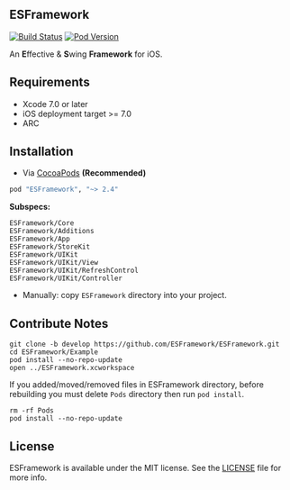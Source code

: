 ESFramework
---

[![Build Status](https://travis-ci.org/ElfSundae/ESFramework.svg)](https://travis-ci.org/ElfSundae/ESFramework)
[![Pod Version](http://img.shields.io/cocoapods/v/ESFramework.svg)](http://cocoadocs.org/docsets/ESFramework)

An **E**ffective & **S**wing **Framework** for iOS.

## Requirements

* Xcode 7.0 or later
* iOS deployment target >= 7.0
* ARC

## Installation

* Via [CocoaPods](http://cocoapods.org) **(Recommended)**

```ruby
pod "ESFramework", "~> 2.4"
```

**Subspecs:**

```
ESFramework/Core
ESFramework/Additions
ESFramework/App
ESFramework/StoreKit
ESFramework/UIKit
ESFramework/UIKit/View
ESFramework/UIKit/RefreshControl
ESFramework/UIKit/Controller
```

* Manually: copy `ESFramework` directory into your project.

## Contribute Notes

```shell
git clone -b develop https://github.com/ESFramework/ESFramework.git
cd ESFramework/Example
pod install --no-repo-update
open ../ESFramework.xcworkspace
```

If you added/moved/removed files in ESFramework directory,
before rebuilding you must delete `Pods` directory then run `pod install`.

```shell
rm -rf Pods
pod install --no-repo-update
```

## License

ESFramework is available under the MIT license. See the [LICENSE](LICENSE) file for more info.
